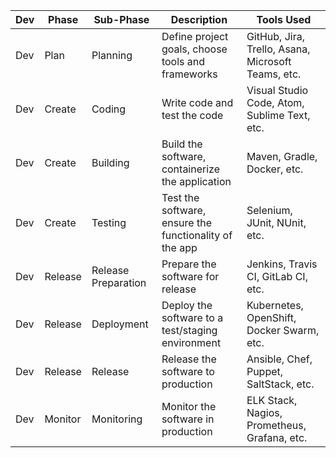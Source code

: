 | Dev  | Phase             | Sub-Phase               | Description                                            | Tools Used                                          |
|------|------------------|------------------------|--------------------------------------------------------|----------------------------------------------------|
| Dev  | Plan             | Planning               | Define project goals, choose tools and frameworks      | GitHub, Jira, Trello, Asana, Microsoft Teams, etc. |
| Dev  | Create           | Coding                 | Write code and test the code                           | Visual Studio Code, Atom, Sublime Text, etc.        |
| Dev  | Create           | Building               | Build the software, containerize the application       | Maven, Gradle, Docker, etc.                        |
| Dev  | Create           | Testing                | Test the software, ensure the functionality of the app | Selenium, JUnit, NUnit, etc.                       |
| Dev  | Release          | Release Preparation    | Prepare the software for release                       | Jenkins, Travis CI, GitLab CI, etc.                |
| Dev  | Release          | Deployment             | Deploy the software to a test/staging environment      | Kubernetes, OpenShift, Docker Swarm, etc.          |
| Dev  | Release          | Release                | Release the software to production                      | Ansible, Chef, Puppet, SaltStack, etc.            |
| Dev  | Monitor          | Monitoring             | Monitor the software in production                      | ELK Stack, Nagios, Prometheus, Grafana, etc.       |
